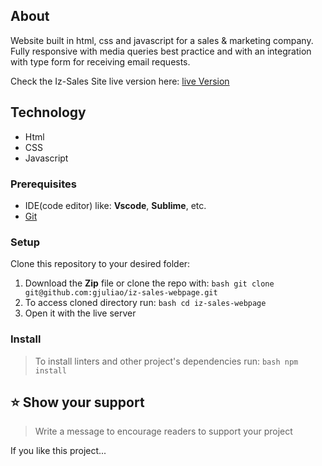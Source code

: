 ## About 

Website built in html, css and javascript for a sales & marketing company.  Fully responsive with media queries best practice and with an integration with type form for receiving email requests.

Check the Iz-Sales Site live version here: [live Version](https://gjuliao.github.io/iz-sales-webpage/)

## Technology
- Html
- CSS
- Javascript

### Prerequisites

- IDE(code editor) like: **Vscode**, **Sublime**, etc.
- [Git](https://www.linode.com/docs/guides/how-to-install-git-on-linux-mac-and-windows/)

### Setup

Clone this repository to your desired folder:

1. Download the **Zip** file or clone the repo with:
   `bash git clone git@github.com:gjuliao/iz-sales-webpage.git`
2. To access cloned directory run:
   `bash cd iz-sales-webpage `
3. Open it with the live server

### Install

> To install linters and other project's dependencies run:
> `bash npm install `

## ⭐️ Show your support <a name="support"></a>

> Write a message to encourage readers to support your project

If you like this project...
